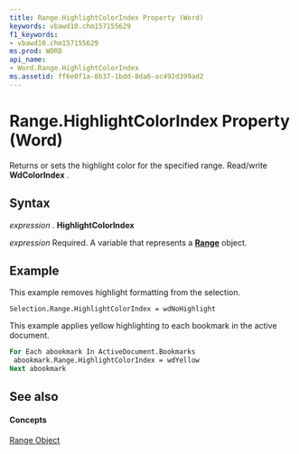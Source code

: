 ```yaml
---
title: Range.HighlightColorIndex Property (Word)
keywords: vbawd10.chm157155629
f1_keywords:
- vbawd10.chm157155629
ms.prod: WORD
api_name:
- Word.Range.HighlightColorIndex
ms.assetid: ff6e0f1a-8b37-1bdd-8da6-ac492d399ad2
---
```



# Range.HighlightColorIndex Property (Word)

Returns or sets the highlight color for the specified range. Read/write  **WdColorIndex** .


## Syntax

 _expression_ . **HighlightColorIndex**

 _expression_ Required. A variable that represents a **[Range](range-object-word.md)** object.


## Example

This example removes highlight formatting from the selection.


```
Selection.Range.HighlightColorIndex = wdNoHighlight
```

This example applies yellow highlighting to each bookmark in the active document.




```vb
For Each abookmark In ActiveDocument.Bookmarks 
 abookmark.Range.HighlightColorIndex = wdYellow 
Next abookmark
```


## See also


#### Concepts


[Range Object](range-object-word.md)

